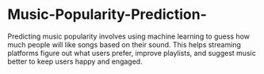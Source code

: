 # Music-Popularity-Prediction-

Predicting music popularity involves using machine learning to guess how much people will like songs based on their sound. This helps streaming platforms figure out what users prefer, improve playlists, and suggest music better to keep users happy and engaged.
